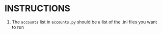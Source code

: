 # INSTRUCTIONS

1. The `accounts` list in `accounts.py` should be a list of the .ini files you want to run
